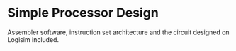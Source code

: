 # Simple Processor Design
Assembler software, instruction set architecture and the circuit designed on Logisim included.
